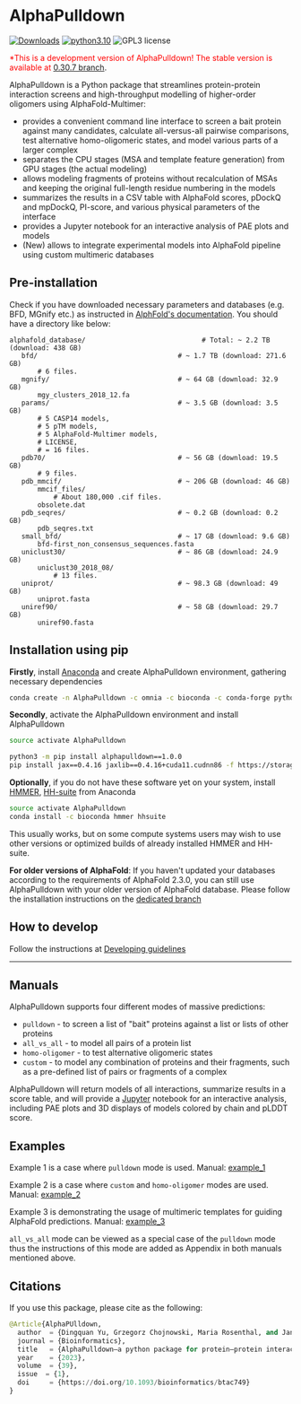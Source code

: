 # AlphaPulldown
[![Downloads](https://static.pepy.tech/badge/alphapulldown)](https://pepy.tech/project/alphapulldown)  [![python3.10](https://img.shields.io/badge/python-3.10-blue.svg)](https://www.python.org/downloads/release/python-3100/) ![GPL3 license](https://img.shields.io/badge/license-GPLv3-green)

<span style="color:red">*This is a development version of AlphaPulldown! The stable version is available at [0.30.7 branch](https://github.com/KosinskiLab/AlphaPulldown/tree/temp_main)</span>.


AlphaPulldown is a Python package that streamlines protein-protein interaction screens and high-throughput modelling of higher-order oligomers using AlphaFold-Multimer:
* provides a convenient command line interface to screen a bait protein against many candidates, calculate all-versus-all pairwise comparisons, test alternative homo-oligomeric states, and model various parts of a larger complex
* separates the CPU stages (MSA and template feature generation) from GPU stages (the actual modeling)
* allows modeling fragments of proteins without recalculation of MSAs and keeping the original full-length residue numbering in the models
* summarizes the results in a CSV table with AlphaFold scores, pDockQ and mpDockQ, PI-score, and various physical parameters of the interface
* provides a Jupyter notebook for an interactive analysis of PAE plots and models
* (New) allows to integrate experimental models into AlphaFold pipeline using custom multimeric databases

## Pre-installation
Check if you have downloaded necessary parameters and databases (e.g. BFD, MGnify etc.) as instructed in [AlphFold's documentation](https://github.com/deepmind/alphafold). You should have a directory like below:
 ```
 alphafold_database/                             # Total: ~ 2.2 TB (download: 438 GB)
    bfd/                                   # ~ 1.7 TB (download: 271.6 GB)
        # 6 files.
    mgnify/                                # ~ 64 GB (download: 32.9 GB)
        mgy_clusters_2018_12.fa
    params/                                # ~ 3.5 GB (download: 3.5 GB)
        # 5 CASP14 models,
        # 5 pTM models,
        # 5 AlphaFold-Multimer models,
        # LICENSE,
        # = 16 files.
    pdb70/                                 # ~ 56 GB (download: 19.5 GB)
        # 9 files.
    pdb_mmcif/                             # ~ 206 GB (download: 46 GB)
        mmcif_files/
            # About 180,000 .cif files.
        obsolete.dat
    pdb_seqres/                            # ~ 0.2 GB (download: 0.2 GB)
        pdb_seqres.txt
    small_bfd/                             # ~ 17 GB (download: 9.6 GB)
        bfd-first_non_consensus_sequences.fasta
    uniclust30/                            # ~ 86 GB (download: 24.9 GB)
        uniclust30_2018_08/
            # 13 files.
    uniprot/                               # ~ 98.3 GB (download: 49 GB)
        uniprot.fasta
    uniref90/                              # ~ 58 GB (download: 29.7 GB)
        uniref90.fasta
 ```

## Installation using pip

**Firstly**, install [Anaconda](https://www.anaconda.com/) and create AlphaPulldown environment, gathering necessary dependencies 
```bash
conda create -n AlphaPulldown -c omnia -c bioconda -c conda-forge python==3.10 openmm==8.0 pdbfixer==1.9 kalign2 cctbx-base pytest importlib_metadata
```

**Secondly**, activate the AlphaPulldown environment and install AlphaPulldown
```bash
source activate AlphaPulldown

python3 -m pip install alphapulldown==1.0.0
pip install jax==0.4.16 jaxlib==0.4.16+cuda11.cudnn86 -f https://storage.googleapis.com/jax-releases/jax_cuda_releases.html
```

**Optionally**, if you do not have these software yet on your system, install [HMMER](http://hmmer.org/documentation.html), [HH-suite](https://github.com/soedinglab/hh-suite) from Anaconda
```bash
source activate AlphaPulldown
conda install -c bioconda hmmer hhsuite
```
This usually works, but on some compute systems users may wish to use other versions or optimized builds of already installed HMMER and HH-suite.

**For older versions of AlphaFold**: 
If you haven't updated your databases according to the requirements of AlphaFold 2.3.0, you can still use AlphaPulldown with your older version of AlphaFold database. Please follow the installation instructions on the [dedicated branch](https://github.com/KosinskiLab/AlphaPulldown/tree/AlphaFold-2.2.0)

## How to develop
Follow the instructions at [Developing guidelines](./manuals/Developing.md)

------

## Manuals
AlphaPulldown supports four different modes of massive predictions: 

* ```pulldown``` - to screen a list of "bait" proteins against a list or lists of other proteins
* ```all_vs_all``` - to model all pairs of a protein list
* ```homo-oligomer``` - to test alternative oligomeric states
* ```custom``` - to model any combination of proteins and their fragments, such as a pre-defined list of pairs or fragments of a complex

AlphaPulldown will return models of all interactions, summarize results in a score table, and will provide a [Jupyter](https://jupyter.org/) notebook for an interactive analysis, including PAE plots and 3D displays of models colored by chain and pLDDT score.

## Examples

Example 1 is a case where ```pulldown``` mode is used. Manual: [example_1](./manuals/example_1.md)

Example 2 is a case where ```custom``` and ```homo-oligomer``` modes are used. Manual: [example_2](./manuals/example_2.md) 

Example 3 is demonstrating the usage of multimeric templates for guiding AlphaFold predictions. Manual: [example_3](./manuals/example_3.md) 

```all_vs_all``` mode can be viewed as a special case of the ```pulldown``` mode thus the instructions of this mode are added as Appendix in both manuals mentioned above. 

## Citations
If you use this package, please cite as the following:
```python
@Article{AlphaPUlldown,
  author  = {Dingquan Yu, Grzegorz Chojnowski, Maria Rosenthal, and Jan Kosinski},
  journal = {Bioinformatics},
  title   = {AlphaPulldown—a python package for protein–protein interaction screens using AlphaFold-Multimer},
  year    = {2023},
  volume  = {39},
  issue  = {1},
  doi     = {https://doi.org/10.1093/bioinformatics/btac749}
}
```
